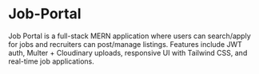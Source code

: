 # Job-Portal
Job Portal is a full-stack MERN application where users can search/apply for jobs and recruiters can post/manage listings. Features include JWT auth, Multer + Cloudinary uploads, responsive UI with Tailwind CSS, and real-time job applications.
